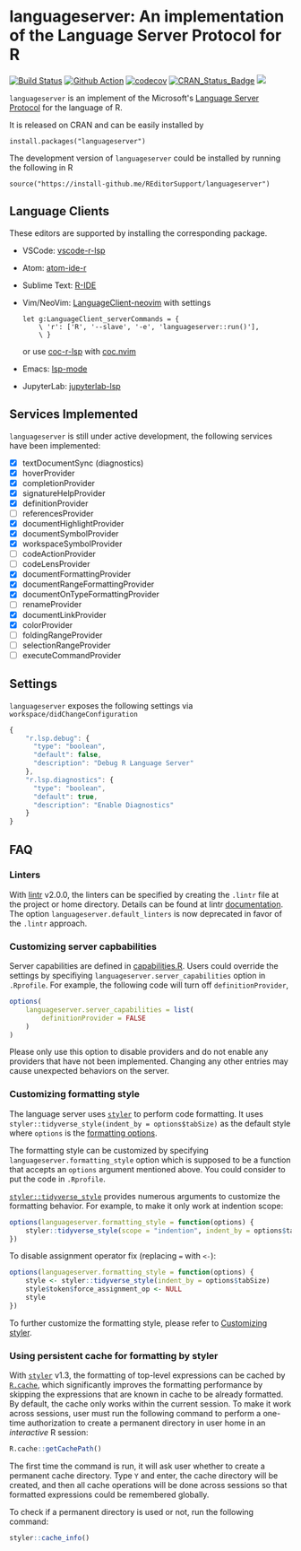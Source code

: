 # languageserver: An implementation of the Language Server Protocol for R

[![Build Status](https://travis-ci.org/REditorSupport/languageserver.svg?branch=master)](https://travis-ci.org/REditorSupport/languageserver)
[![Github Action](https://github.com/REditorSupport/languageserver/workflows/build/badge.svg?branch=master)](https://github.com/REditorSupport/languageserver)
[![codecov](https://codecov.io/gh/REditorSupport/languageserver/branch/master/graph/badge.svg)](https://codecov.io/gh/REditorSupport/languageserver)
[![CRAN\_Status\_Badge](http://www.r-pkg.org/badges/version/languageserver)](https://cran.r-project.org/package=languageserver)
[![](http://cranlogs.r-pkg.org/badges/grand-total/languageserver)](https://cran.r-project.org/package=languageserver)

`languageserver` is an implement of the Microsoft's [Language Server Protocol](https://microsoft.github.io/language-server-protocol) for the language of R.

It is released on CRAN and can be easily installed by
```
install.packages("languageserver")
```

The development version of `languageserver` could be installed by running the following in R
```
source("https://install-github.me/REditorSupport/languageserver")
```

## Language Clients

These editors are supported by installing the corresponding package.

- VSCode: [vscode-r-lsp](https://github.com/REditorSupport/vscode-r-lsp)

- Atom: [atom-ide-r](https://github.com/REditorSupport/atom-ide-r)

- Sublime Text: [R-IDE](https://github.com/REditorSupport/sublime-ide-r)

- Vim/NeoVim: [LanguageClient-neovim](https://github.com/autozimu/LanguageClient-neovim) with settings
    ```vim
    let g:LanguageClient_serverCommands = {
        \ 'r': ['R', '--slave', '-e', 'languageserver::run()'],
        \ }
    ```
    
    or use [coc-r-lsp](https://github.com/neoclide/coc-r-lsp) with [coc.nvim](https://github.com/neoclide/coc.nvim)

- Emacs: [lsp-mode](https://github.com/emacs-lsp/lsp-mode)

- JupyterLab: [jupyterlab-lsp](https://github.com/krassowski/jupyterlab-lsp)

## Services Implemented

`languageserver` is still under active development, the following services have been implemented:

- [x] textDocumentSync (diagnostics)
- [x] hoverProvider
- [x] completionProvider
- [x] signatureHelpProvider
- [x] definitionProvider
- [ ] referencesProvider
- [x] documentHighlightProvider
- [x] documentSymbolProvider
- [x] workspaceSymbolProvider
- [ ] codeActionProvider
- [ ] codeLensProvider
- [x] documentFormattingProvider
- [x] documentRangeFormattingProvider
- [x] documentOnTypeFormattingProvider
- [ ] renameProvider
- [x] documentLinkProvider
- [x] colorProvider
- [ ] foldingRangeProvider
- [ ] selectionRangeProvider
- [ ] executeCommandProvider

## Settings

`languageserver` exposes the following settings via `workspace/didChangeConfiguration`

```js
{
    "r.lsp.debug": {
      "type": "boolean",
      "default": false,
      "description": "Debug R Language Server"
    },
    "r.lsp.diagnostics": {
      "type": "boolean",
      "default": true,
      "description": "Enable Diagnostics"
    }
}
```

## FAQ

### Linters

With [lintr](https://github.com/jimhester/lintr) v2.0.0, the linters can be specified by creating the `.lintr` file at the project or home directory. Details can be found at lintr [documentation](https://github.com/jimhester/lintr#project-configuration). The option `languageserver.default_linters` is now deprecated in favor of the `.lintr` approach.

### Customizing server capbabilities

Server capabilities are defined in [capabilities.R](https://github.com/REditorSupport/languageserver/blob/master/R/capabilities.R). Users could override the settings by specifiying `languageserver.server_capabilities` option in `.Rprofile`. For example,
the following code will turn off `definitionProvider`,

```r
options(
    languageserver.server_capabilities = list(
        definitionProvider = FALSE
    )
)
```

Please only use this option to disable providers and do not enable any providers that have not been implemented. Changing any other entries may cause unexpected behaviors on the server.

### Customizing formatting style

The language server uses [`styler`](https://github.com/r-lib/styler) to perform code formatting. It uses `styler::tidyverse_style(indent_by = options$tabSize)` as the default style where `options` is the [formatting
options](https://microsoft.github.io/language-server-protocol/specifications/specification-3-14/#textDocument_formatting).

The formatting style can be customized by specifying `languageserver.formatting_style` option which
is supposed to be a function that accepts an `options` argument mentioned above. You could consider to put the code in `.Rprofile`.

[`styler::tidyverse_style`](<https://styler.r-lib.org/reference/tidyverse_style.html>) provides numerous arguments to customize the formatting behavior. For example, to make it only work at indention scope:

```r
options(languageserver.formatting_style = function(options) {
    styler::tidyverse_style(scope = "indention", indent_by = options$tabSize)
})
```

To disable assignment operator fix (replacing `=` with `<-`):

```r
options(languageserver.formatting_style = function(options) {
    style <- styler::tidyverse_style(indent_by = options$tabSize)
    style$token$force_assignment_op <- NULL
    style
})
```

To further customize the formatting style, please refer to [Customizing styler](https://styler.r-lib.org/articles/customizing_styler.html).

### Using persistent cache for formatting by styler

With [`styler`](https://github.com/r-lib/styler) v1.3, the formatting of top-level expressions
can be cached by [`R.cache`](https://github.com/HenrikBengtsson/R.cache), which significantly improves the formatting performance by skipping the expressions that are known in cache to be already formatted. By default, the cache only works within the current session.
To make it work across sessions, user must run the following command to perform a one-time authorization to create a permanent directory in user home in an *interactive* R session:

```r
R.cache::getCachePath()
```

The first time the command is run, it will ask user whether to create a permanent cache directory. Type `Y` and enter, the cache directory will be created, and then all cache operations will be done across sessions so that formatted expressions could be remembered globally.

To check if a permanent directory is used or not, run the following command:

```r
styler::cache_info()
```
